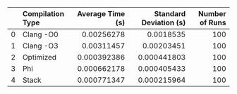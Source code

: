 |    | Compilation Type   |   Average Time (s) |   Standard Deviation (s) |   Number of Runs |
|---:|:-------------------|-------------------:|-------------------------:|-----------------:|
|  0 | Clang -O0          |        0.00256278  |              0.0018535   |              100 |
|  1 | Clang -O3          |        0.00311457  |              0.00203451  |              100 |
|  2 | Optimized          |        0.000392386 |              0.000441803 |              100 |
|  3 | Phi                |        0.000662178 |              0.000405433 |              100 |
|  4 | Stack              |        0.000771347 |              0.000215964 |              100 |
